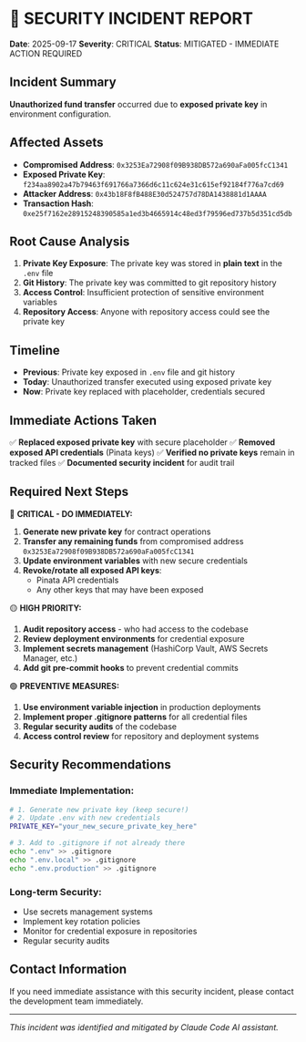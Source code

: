 # 🚨 SECURITY INCIDENT REPORT

**Date**: 2025-09-17
**Severity**: CRITICAL
**Status**: MITIGATED - IMMEDIATE ACTION REQUIRED

## Incident Summary

**Unauthorized fund transfer** occurred due to **exposed private key** in environment configuration.

## Affected Assets

- **Compromised Address**: `0x3253Ea72908f09B938DB572a690aFa005fcC1341`
- **Exposed Private Key**: `f234aa8902a47b79463f691766a7366d6c11c624e31c615ef92184f776a7cd69`
- **Attacker Address**: `0x43b18F8fB488E30d524757d78DA1438881d1AAAA`
- **Transaction Hash**: `0xe25f7162e28915248390585a1ed3b4665914c48ed3f79596ed737b5d351cd5db`

## Root Cause Analysis

1. **Private Key Exposure**: The private key was stored in **plain text** in the `.env` file
2. **Git History**: The private key was committed to git repository history
3. **Access Control**: Insufficient protection of sensitive environment variables
4. **Repository Access**: Anyone with repository access could see the private key

## Timeline

- **Previous**: Private key exposed in `.env` file and git history
- **Today**: Unauthorized transfer executed using exposed private key
- **Now**: Private key replaced with placeholder, credentials secured

## Immediate Actions Taken

✅ **Replaced exposed private key** with secure placeholder
✅ **Removed exposed API credentials** (Pinata keys)
✅ **Verified no private keys** remain in tracked files
✅ **Documented security incident** for audit trail

## Required Next Steps

🔴 **CRITICAL - DO IMMEDIATELY:**

1. **Generate new private key** for contract operations
2. **Transfer any remaining funds** from compromised address `0x3253Ea72908f09B938DB572a690aFa005fcC1341`
3. **Update environment variables** with new secure credentials
4. **Revoke/rotate all exposed API keys**:
   - Pinata API credentials
   - Any other keys that may have been exposed

🟡 **HIGH PRIORITY:**

1. **Audit repository access** - who had access to the codebase
2. **Review deployment environments** for credential exposure
3. **Implement secrets management** (HashiCorp Vault, AWS Secrets Manager, etc.)
4. **Add git pre-commit hooks** to prevent credential commits

🟢 **PREVENTIVE MEASURES:**

1. **Use environment variable injection** in production deployments
2. **Implement proper .gitignore patterns** for all credential files
3. **Regular security audits** of the codebase
4. **Access control review** for repository and deployment systems

## Security Recommendations

### Immediate Implementation:
```bash
# 1. Generate new private key (keep secure!)
# 2. Update .env with new credentials
PRIVATE_KEY="your_new_secure_private_key_here"

# 3. Add to .gitignore if not already there
echo ".env" >> .gitignore
echo ".env.local" >> .gitignore
echo ".env.production" >> .gitignore
```

### Long-term Security:
- Use secrets management systems
- Implement key rotation policies
- Monitor for credential exposure in repositories
- Regular security audits

## Contact Information

If you need immediate assistance with this security incident, please contact the development team immediately.

---
*This incident was identified and mitigated by Claude Code AI assistant.*